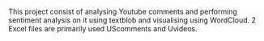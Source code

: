 This project consist of analysing Youtube comments and performing sentiment analysis on it using textblob and visualising using WordCloud.
2 Excel files are primarily used UScomments and Uvideos.
